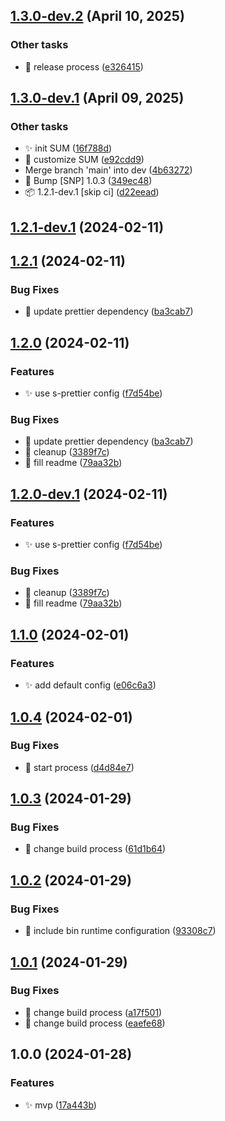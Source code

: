 ## [1.3.0-dev.2](https://github.com/SebastianWesolowski/s-postgres/compare/v1.3.0-dev.1...v1.3.0-dev.2) (April 10, 2025)


### Other tasks

- 🐛 release process ([e326415](https://github.com/SebastianWesolowski/s-postgres/commit/e326415479257a2edfb1febf4132fc1e3353fec9))

## [1.3.0-dev.1](https://github.com/SebastianWesolowski/s-postgres/compare/v1.2.1...v1.3.0-dev.1) (April 09, 2025)


### Other tasks

- ✨ init SUM ([16f788d](https://github.com/SebastianWesolowski/s-postgres/commit/16f788d5320edab6a4b2463602a5534352075665))
- 🔧 customize SUM ([e92cdd9](https://github.com/SebastianWesolowski/s-postgres/commit/e92cdd9b184adb0f0c67257a6cf17d4efdac3552))
- Merge branch 'main' into dev ([4b63272](https://github.com/SebastianWesolowski/s-postgres/commit/4b632723c6f985fe0409b6ba52d0fdcff048d46e))
- 🔧 Bump [SNP] 1.0.3 ([349ec48](https://github.com/SebastianWesolowski/s-postgres/commit/349ec48551289ecea1108110401c9dff478b01c4))
- 📦 1.2.1-dev.1 [skip ci] ([d22eead](https://github.com/SebastianWesolowski/s-postgres/commit/d22eeadc5b1ea92d31e0881ae7c658cf3440f584))

## [1.2.1-dev.1](https://github.com/SebastianWesolowski/s-postgres/compare/v1.2.0...v1.2.1-dev.1) (2024-02-11)

## [1.2.1](https://github.com/SebastianWesolowski/s-postgres/compare/v1.2.0...v1.2.1) (2024-02-11)


### Bug Fixes

* 🐛 update prettier dependency ([ba3cab7](https://github.com/SebastianWesolowski/s-postgres/commit/ba3cab788c9820f57fbcf1feb0251a52752ed946))

## [1.2.0](https://github.com/SebastianWesolowski/s-postgres/compare/v1.1.0...v1.2.0) (2024-02-11)


### Features

* ✨ use s-prettier config ([f7d54be](https://github.com/SebastianWesolowski/s-postgres/commit/f7d54be521d3060d8b11be54f1f3f0d1c7391a3b))


### Bug Fixes

* 🐛 update prettier dependency ([ba3cab7](https://github.com/SebastianWesolowski/s-postgres/commit/ba3cab788c9820f57fbcf1feb0251a52752ed946))
* 🐛 cleanup ([3389f7c](https://github.com/SebastianWesolowski/s-postgres/commit/3389f7cb40a0ed85610d7c0e0e288313db7eac8e))
* 🐛 fill readme ([79aa32b](https://github.com/SebastianWesolowski/s-postgres/commit/79aa32b07c66fe331e3907f483ec9c74ad1a9a7b))

## [1.2.0-dev.1](https://github.com/SebastianWesolowski/s-postgres/compare/v1.1.0...v1.2.0-dev.1) (2024-02-11)


### Features

* ✨ use s-prettier config ([f7d54be](https://github.com/SebastianWesolowski/s-postgres/commit/f7d54be521d3060d8b11be54f1f3f0d1c7391a3b))


### Bug Fixes

* 🐛 cleanup ([3389f7c](https://github.com/SebastianWesolowski/s-postgres/commit/3389f7cb40a0ed85610d7c0e0e288313db7eac8e))
* 🐛 fill readme ([79aa32b](https://github.com/SebastianWesolowski/s-postgres/commit/79aa32b07c66fe331e3907f483ec9c74ad1a9a7b))

## [1.1.0](https://github.com/SebastianWesolowski/s-postgres/compare/v1.0.4...v1.1.0) (2024-02-01)


### Features

* ✨ add default config ([e06c6a3](https://github.com/SebastianWesolowski/s-postgres/commit/e06c6a3f9f6fbf020bcd558949eb643fdd5ca358))

## [1.0.4](https://github.com/SebastianWesolowski/s-postgres/compare/v1.0.3...v1.0.4) (2024-02-01)


### Bug Fixes

* 🐛 start process ([d4d84e7](https://github.com/SebastianWesolowski/s-postgres/commit/d4d84e7ce8f9371c445a4c5c411e38b45aa0f426))

## [1.0.3](https://github.com/SebastianWesolowski/s-postgres/compare/v1.0.2...v1.0.3) (2024-01-29)


### Bug Fixes

* 🐛 change build process ([61d1b64](https://github.com/SebastianWesolowski/s-postgres/commit/61d1b6431367a5a704823fda32fca043509e68f0))

## [1.0.2](https://github.com/SebastianWesolowski/s-postgres/compare/v1.0.1...v1.0.2) (2024-01-29)


### Bug Fixes

* 🐛 include bin runtime configuration ([93308c7](https://github.com/SebastianWesolowski/s-postgres/commit/93308c75ffa6fa5bd8987362c23556d406bf94a2))

## [1.0.1](https://github.com/SebastianWesolowski/s-postgres/compare/v1.0.0...v1.0.1) (2024-01-29)

### Bug Fixes

- 🐛 change build process ([a17f501](https://github.com/SebastianWesolowski/s-postgres/commit/a17f501200bc288fe17dbb07dde700a3137d4d60))
- 🐛 change build process ([eaefe68](https://github.com/SebastianWesolowski/s-postgres/commit/eaefe68d818014333ec4ed7abf3407aea9ac6521))

## 1.0.0 (2024-01-28)

### Features

- ✨ mvp ([17a443b](https://github.com/SebastianWesolowski/s-postgres/commit/17a443b1287ad7326f53c222499b4230e257eb3e))
